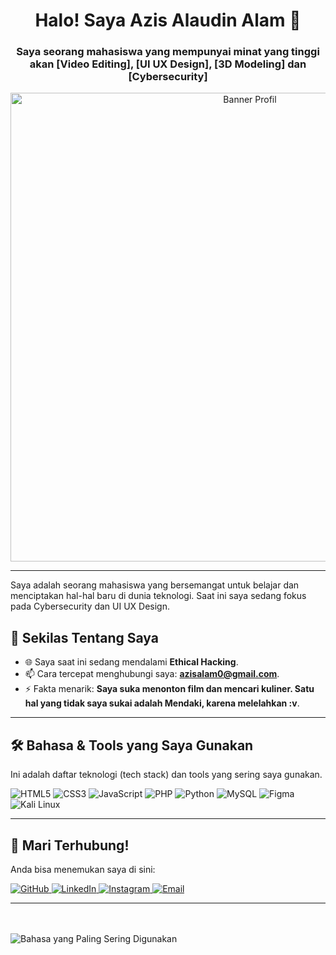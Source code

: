 <h1 align="center">
  Halo! Saya Azis Alaudin Alam 👋
</h1>
<h3 align="center">
  Saya seorang mahasiswa yang mempunyai minat yang tinggi akan [Video Editing], [UI UX Design], [3D Modeling] dan [Cybersecurity]
</h3>

<p align="center">
  <img src="https://i.pinimg.com/1200x/75/3e/ad/753eadc4f131dfc2417e880dca37cca3.jpg" alt="Banner Profil" width="750px">
</p>

---

<p align="left"> 
  Saya adalah seorang mahasiswa yang bersemangat untuk belajar dan menciptakan hal-hal baru di dunia teknologi. Saat ini saya sedang fokus pada Cybersecurity dan UI UX Design.
</p>

## 🚀 Sekilas Tentang Saya

* 🌐 Saya saat ini sedang mendalami **Ethical Hacking**.
* 📫 Cara tercepat menghubungi saya: **azisalam0@gmail.com**.
* ⚡ Fakta menarik: **Saya suka menonton film dan mencari kuliner. Satu hal yang tidak saya sukai adalah Mendaki, karena melelahkan :v**.

---

## 🛠️ Bahasa & Tools yang Saya Gunakan

Ini adalah daftar teknologi (tech stack) dan tools yang sering saya gunakan.

<p align="left">
  <img src="https://img.shields.io/badge/HTML5-E34F26?style=for-the-badge&logo=html5&logoColor=white" alt="HTML5">
  <img src="https://img.shields.io/badge/CSS3-1572B6?style=for-the-badge&logo=css3&logoColor=white" alt="CSS3">
  <img src="https://img.shields.io/badge/JavaScript-F7DF1E?style=for-the-badge&logo=javascript&logoColor=black" alt="JavaScript">
  <img src="https://img.shields.io/badge/PHP-777BB4?style=for-the-badge&logo=php&logoColor=white" alt="PHP">
  <img src="https://img.shields.io/badge/Python-3776AB?style=for-the-badge&logo=python&logoColor=white" alt="Python">
  
  <img src="https://img.shields.io/badge/MySQL-4479A1?style=for-the-badge&logo=mysql&logoColor=white" alt="MySQL">
  <img src="https://img.shields.io/badge/Figma-F24E1E?style=for-the-badge&logo=figma&logoColor=white" alt="Figma">
  <img src="https://img.shields.io/badge/Kali_Linux-557C94?style=for-the-badge&logo=kali-linux&logoColor=white" alt="Kali Linux">
</p>

---

## 🔗 Mari Terhubung!

Anda bisa menemukan saya di sini:

<p align="left">
  <a href="https://github.com/aziisuu-exe" target="_blank">
    <img src="https://img.shields.io/badge/GitHub-100000?style=for-the-badge&logo=github&logoColor=white" alt="GitHub">
  </a>
  <a href="www.linkedin.com/in/azis-alaudin-alam-77b3ab326" target="_blank">
    <img src="https://img.shields.io/badge/LinkedIn-0077B5?style=for-the-badge&logo=linkedin&logoColor=white" alt="LinkedIn">
  </a>
  <a href="https://www.instagram.com/_azxlm/" target="_blank">
    <img src="https://img.shields.io/badge/Instagram-E4405F?style=for-the-badge&logo=instagram&logoColor=white" alt="Instagram">
  </a>
  <a href="mailto:azisalam0@gmail.com" target="_blank">
    <img src="https://img.shields.io/badge/Email-D14836?style=for-the-badge&logo=gmail&logoColor=white" alt="Email">
  </a>
</p>

---

  <br><br>
  <img align="center" src="https://github-readme-stats.vercel.app/api/top-langs?username=[USERNAMEANDA]&layout=compact&locale=id&theme=dracula" alt="Bahasa yang Paling Sering Digunakan" />
</p>
